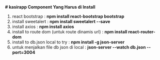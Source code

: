 <b> # kasirapp </b>
<b> Component Yang Harus di Install </b> 
1. react bootstrap : <b> npm install react-bootstrap bootstrap </b>
2. install sweetalert :  <b> npm install sweetalert --save </b>
3. install axios : <b> npm install axios </b>
4. install to route dom (untuk route dinamis url) : <b> npm install react-router-dom </b>
5. install to db.json local to try : <b> <strong> npm install -g json-server </strong> </b>
6. untuk menjalkan file db json di local : <b> json-server --watch db.json --port=3004 </b>
